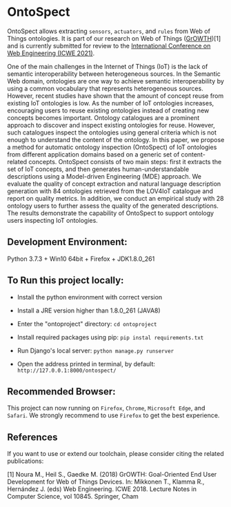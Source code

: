 # OntoSpect
OntoSpect allows extracting `sensors`, `actuators`, and `rules` from Web of Things ontologies. It is part of our research on Web of Things ([GrOWTH](https://vsr.informatik.tu-chemnitz.de/projects/2019/growth/))[1] and is currently submitted for review to the [International Conference on Web Engineering (ICWE 2021)](https://icwe2021.webengineering.org/).

One of the main challenges in the Internet of Things (IoT) is the lack of semantic interoperability between heterogeneous sources. In the Semantic Web domain, ontologies are one way to achieve semantic interoperability by using a common vocabulary that represents heterogeneous sources. However, recent studies have shown that the amount of concept reuse from existing IoT ontologies is low. As the number of IoT ontologies increases, encouraging users to reuse existing ontologies instead of creating new concepts becomes important. Ontology catalogues are a prominent approach to discover and inspect existing ontologies for reuse. However, such catalogues inspect the ontologies using general criteria which is not enough to understand the content of the ontology. In this paper, we propose a method for automatic ontology inspection (OntoSpect) of IoT ontologies from different application domains based on a generic set of content-related concepts. OntoSpect consists of two main steps: first it extracts the set of IoT concepts, and then generates human-understandable descriptions using a Model-driven Engineering (MDE) approach. We evaluate the quality of concept extraction and natural language description generation with 84 ontologies retrieved from the LOV4IoT catalogue and report on quality metrics. In addition, we conduct an empirical study with 28 ontology users to further assess the quality of the generated descriptions. The results demonstrate the capability of OntoSpect to support ontology users inspecting IoT ontologies.


## Development Environment: 
Python 3.7.3 + Win10 64bit + Firefox + JDK1.8.0_261


## To Run this project locally:
* Install the python environment with correct version

* Install a JRE version higher than 1.8.0_261 (JAVA8)

* Enter the "ontoproject" directory:
```cd ontoproject```

* Install required packages using pip:
```pip instal requirements.txt```
* Run Django's local server:
```python manage.py runserver```
* Open the address printed in terminal, by default: ```http://127.0.0.1:8000/ontospect/```

## Recommended Browser:
This project can now running on `Firefox`, `Chrome`, `Microsoft Edge`, and `Safari`.
We strongly recommend to use `Firefox` to get the best experience.

## References
If you want to use or extend our toolchain, please consider citing the related publications:

[1] Noura M., Heil S., Gaedke M. (2018) GrOWTH: Goal-Oriented End User Development for Web of Things Devices. In: Mikkonen T., Klamma R., Hernández J. (eds) Web Engineering. ICWE 2018. Lecture Notes in Computer Science, vol 10845. Springer, Cham
